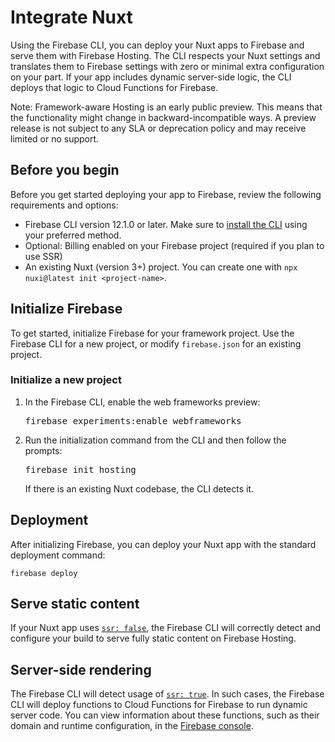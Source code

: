 # Integrate Nuxt

Using the Firebase CLI, you can deploy your Nuxt apps to Firebase and
serve them with Firebase Hosting. The CLI respects your Nuxt settings and
translates them to Firebase settings with zero or minimal extra configuration on
your part. If your app includes dynamic server-side logic, the CLI deploys that
logic to Cloud Functions for Firebase.

Note: Framework-aware Hosting is an early public preview. This means
that the functionality might change in backward-incompatible ways. A preview
release is not subject to any SLA or deprecation policy and may receive limited
or no support.

## Before you begin

Before you get started deploying your app to Firebase,
review the following requirements and options:

- Firebase CLI version 12.1.0 or later. Make sure to
  [install the CLI](https://firebase.google.com/docs/cli#install_the_firebase_cli)
  using your preferred method.
- Optional: Billing enabled on your Firebase project
  (required if you plan to use SSR)
- An existing Nuxt (version 3+) project. You can create one with `npx nuxi@latest init <project-name>`.


## Initialize Firebase

To get started, initialize Firebase for your framework project.
Use the Firebase CLI for a new project, or modify `firebase.json` for an
existing project.

### Initialize a new project

1. In the Firebase CLI, enable the web frameworks preview:
   <pre class="devsite-terminal">firebase experiments:enable webframeworks</pre>
2. Run the initialization command from the CLI and then follow the prompts:
   <pre class="devsite-terminal">firebase init hosting</pre>
    If there is an existing Nuxt codebase, the CLI detects it.

## Deployment

After initializing Firebase, you can deploy your Nuxt app with the standard
deployment command:

```shell
firebase deploy
```

## Serve static content

If your Nuxt app uses [`ssr: false`](https://nuxt.com/docs/api/configuration/nuxt-config#ssr), 
the Firebase CLI will correctly detect and configure your build to serve fully
static content on Firebase Hosting.

## Server-side rendering

The Firebase CLI will detect usage of [`ssr: true`](https://nuxt.com/docs/api/configuration/nuxt-config#ssr). 
In such cases, the Firebase CLI will deploy functions to Cloud Functions for Firebase to run dynamic 
server code. You can view information about these functions, such as their domain and runtime
configuration, in the [Firebase console](https://console.firebase.google.com/project/_/functions).